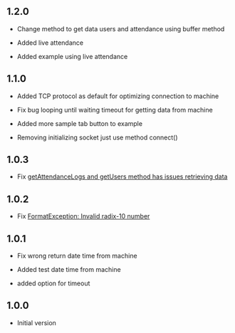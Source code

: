 ## 1.2.0

* Change method to get data users and attendance using buffer method

* Added live attendance

* Added example using live attendance

## 1.1.0

* Added TCP protocol as default for optimizing connection to machine

* Fix bug looping until waiting timeout for getting data from machine

* Added more sample tab button to example

* Removing initializing socket just use method connect()

## 1.0.3

* Fix [getAttendanceLogs and getUsers method has issues retrieving data](https://github.com/rymesaint/flutter_ztkteco/issues/7)

## 1.0.2

* Fix [FormatException: Invalid radix-10 number](https://github.com/rymesaint/flutter_ztkteco/issues/3)

## 1.0.1

* Fix wrong return date time from machine

* Added test date time from machine

* added option for timeout

## 1.0.0

* Initial version
